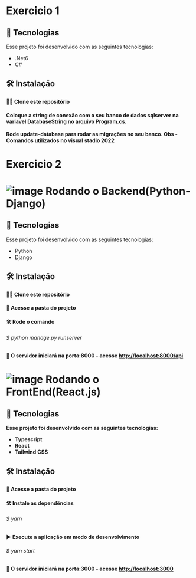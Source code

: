 # Exercicio 1

## 🚀 Tecnologias
Esse projeto foi desenvolvido com as seguintes tecnologias:
- .Net6
- C#


## 🛠 Instalação

<h4> 📁📁 Clone este repositório<h4/>
  
  Coloque a string de conexão com o seu banco de dados sqlserver na variavel DatabaseString no arquivo Program.cs. <br/>
  </br>
  Rode update-database para rodar as migrações no seu banco.
  Obs - Comandos utilizados no visual stadio 2022

#   Exercicio 2
# ![image](https://user-images.githubusercontent.com/71836298/205188842-9bb9541e-c043-4c38-b817-c84c72485ee4.png)  Rodando o Backend(Python-Django)


## 🚀 Tecnologias
Esse projeto foi desenvolvido com as seguintes tecnologias:
- Python
- Django


## 🛠 Instalação

<h4> 📁📁 Clone este repositório<h4/>

<h4> 📁 Acesse a pasta do projeto<h4/>

<h4> 🛠 Rode o comando<h4/>
<h6>$ python manage.py runserver <h6>



<h4> 🤖 O servidor iniciará na porta:8000 - acesse <a href="http://localhost:8000/api">http://localhost:8000/api<a/><h4/>

# ![image](https://user-images.githubusercontent.com/71836298/205188842-9bb9541e-c043-4c38-b817-c84c72485ee4.png)  Rodando o FrontEnd(React.js)


## 🚀 Tecnologias
Esse projeto foi desenvolvido com as seguintes tecnologias:
- Typescript
- React
- Tailwind CSS

## 🛠 Instalação


<h4> 📁 Acesse a pasta do projeto<h4/>

<h4> 🛠 Instale as dependências<h4/>
<h6>$ yarn <h6>

<h4> ▶️ Execute a aplicação em modo de desenvolvimento<h4/>
<h6>$ yarn start<h6/>

<h4> 🤖 O servidor iniciará na porta:3000 - acesse <a href="http://localhost:3000">http://localhost:3000<a/><h4/>
